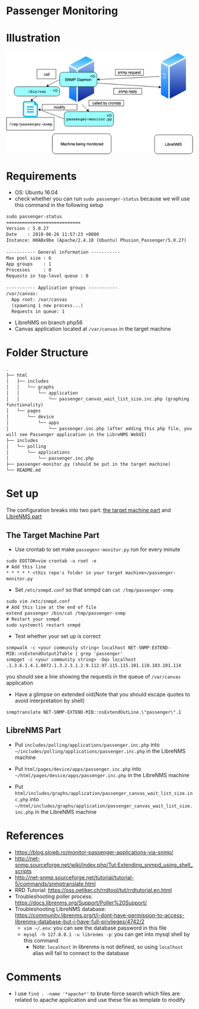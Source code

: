 # Passenger Monitoring

# Illustration
![illus](./img/diagram.png)

# Requirements

* OS: Ubuntu 16.04
* check whether you can run `sudo passenger-status` because we will use this command in the following setup
```
sudo passenger-status
============================
Version : 5.0.27
Date    : 2019-06-26 11:57:23 +0800
Instance: H8ABx9be (Apache/2.4.18 (Ubuntu) Phusion_Passenger/5.0.27)

----------- General information -----------
Max pool size : 6
App groups    : 1
Processes     : 0
Requests in top-level queue : 0

----------- Application groups -----------
/var/canvas:
  App root: /var/canvas
  (spawning 1 new process...)
  Requests in queue: 1
```
* LibreNMS on branch php56
* Canvas application located at `/var/canvas` in the target machine

# Folder Structure
```
.
├── html
│   ├── includes
│   │   └── graphs
│   │       └── application
│   │           └── passenger_canvas_wait_list_size.inc.php (graphing functionality)
│   └── pages
│       └── device
│           └── apps
│               └── passenger.inc.php (after adding this php file, you will see Passenger application in the LibreNMS WebUI)
├── includes
│   └── polling
│       └── applications
│           └── passenger.inc.php
├── passenger-monitor.py (should be put in the target machine)
└── README.md
```

# Set up
The configuration breaks into two part: [the target machine part](#target) and [LibreNMS part](#librenms)

<a name="target" />

## The Target Machine Part
* Use crontab to set make `passegenr-monitor.py` run for every minute
```
sudo EDITOR=vim crontab -u root -e
# Add this line
* * * * * <this repo's folder in your target machine>/passenger-monitor.py
```
* Set `/etc/snmpd.conf` so that snmpd can `cat /tmp/passenger-snmp`
```
sudo vim /etc/snmpd.conf
# Add this line at the end of file
extend passenger /bin/cat /tmp/passenger-snmp
# Restart your snmpd
sudo systemctl restart snmpd
```

* Test whether your set up is correct
```
snmpwalk -c <your community string> localhost NET-SNMP-EXTEND-MIB::nsExtendOutput2Table | grep 'passenger'
snmpget -c <your community string> -Oqv localhost .1.3.6.1.4.1.8072.1.3.2.3.1.2.9.112.97.115.115.101.110.103.101.114
```
you should see a line showing the requests in the queue of `/var/canvas` application

* Have a glimpse on extended oid(Note that you should escape quotes to avoid interpretation by shell)
```
snmptranslate NET-SNMP-EXTEND-MIB::nsExtendOutLine.\"passenger\".1
```

<a name="librenms" />

## LibreNMS Part

* Put `includes/polling/applications/passenger.inc.php` into `~/includes/polling/applications/passenger.inc.php` in the LibreNMS machine

* Put `html/pages/device/apps/passenger.inc.php` into `~/html/pages/device/apps/passenger.inc.php` in the LibreNMS machine
* Put `html/includes/graphs/application/passenger_canvas_wait_list_size.inc.php` into `~/html/includes/graphs/application/passenger_canvas_wait_list_size.inc.php` in the LibreNMS machine 



# References
* https://blog.slowb.ro/monitor-passenger-applications-via-snmp/
* http://net-snmp.sourceforge.net/wiki/index.php/Tut:Extending_snmpd_using_shell_scripts
* http://net-snmp.sourceforge.net/tutorial/tutorial-5/commands/snmptranslate.html
* RRD Tutorial: https://oss.oetiker.ch/rrdtool/tut/rrdtutorial.en.html
* Troubleshooting poller process: https://docs.librenms.org/Support/Poller%20Support/
* Troubleshooting LibreNMS database: https://community.librenms.org/t/i-dont-have-permission-to-access-librenms-database-but-i-have-full-privlieges/4742/2
    * `vim ~/.env`: you can see the database password in this file
    * `mysql -h 127.0.0.1 -u librenms -p`: you can get into mysql shell by this command
        * Note: `localhost` in librenms is not defined, so using `localhost` alias will fail to connect to the database

# Comments
* I use `find . -name '*apache*'` to brute-force search which files are related to apache application and use these file as template to modify

